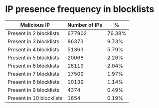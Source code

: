 # IP presence frequency in blocklists
| Malicious IP | Number of IPs | % |
|----|----|----|
| Present in 2 blocklists | 677902 | 76.38% |
| Present in 3 blocklists | 86373 | 9.73% |
| Present in 4 blocklists | 51363 | 5.79% |
| Present in 5 blocklists | 20068 | 2.26% |
| Present in 6 blocklists | 18119 | 2.04% |
| Present in 7 blocklists | 17509 | 1.97% |
| Present in 8 blocklists | 10139 | 1.14% |
| Present in 9 blocklists | 4374 | 0.49% |
| Present in 10 blocklists | 1654 | 0.19% |
